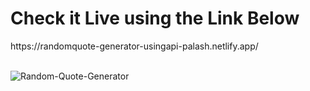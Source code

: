 <h1>Check it Live using the Link Below</h1>
https://randomquote-generator-usingapi-palash.netlify.app/
</br></br>


![Random-Quote-Generator](https://github.com/user-attachments/assets/4f29b2af-2bc6-41e9-9ce2-ea38a98bf421)
